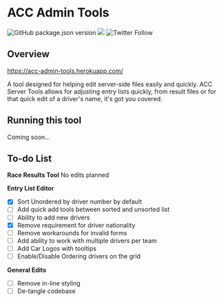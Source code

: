 
# ACC Admin Tools

![GitHub package.json version](https://img.shields.io/github/package-json/v/brexite/ACC-Admin-Tools)
[![](https://img.shields.io/discord/565048515357835264.svg?logo=discord&colorB=7289DA&label=Revsport%20Discord%20\(yum\))](https://discord.gg/UNWPSGVa)
![Twitter Follow](https://img.shields.io/twitter/follow/brexite?color=%23000000&logoColor=%23111111&style=social)

## Overview

https://acc-admin-tools.herokuapp.com/ 

A tool designed for helping edit server-side files easily and quickly. ACC Server Tools allows for adjusting entry lists quickly, from result files or for that quick edit of a driver's name, it's got you covered.

## Running this tool

Coming soon...

## To-do List

**Race Results Tool**
No edits planned

**Entry List Editor**
 - [x] Sort Unordered by driver number by default
 - [ ] Add quick add tools between sorted and unsorted list
 - [ ] Ability to add new drivers
 - [x] Remove requirement for driver nationality
 - [ ] Remove workarounds for invalid forms
 - [ ] Add ability to work with multiple drivers per team
 - [ ] Add Car Logos with tooltips
 - [ ] Enable/Disable Ordering drivers on the grid

**General Edits**
 - [ ] Remove in-line styling
 - [ ] De-tangle codebase
